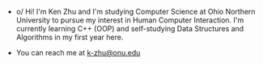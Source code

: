 - o/ Hi! I'm Ken Zhu and I'm studying Computer Science at Ohio Northern University to pursue my interest in Human Computer Interaction. 
I'm currently learning C++ (OOP) and self-studying Data Structures and Algorithms in my first year here. 

- You can reach me at k-zhu@onu.edu
